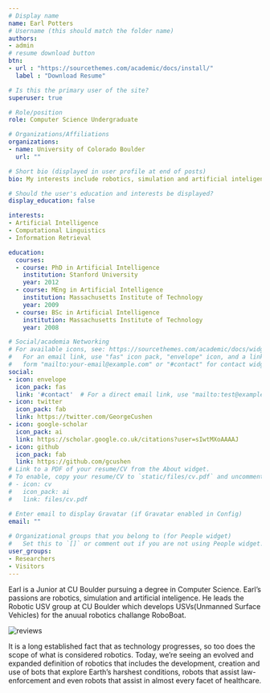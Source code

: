 ```yaml
---
# Display name
name: Earl Potters  
# Username (this should match the folder name)
authors:
- admin
# resume download button
btn:
- url : "https://sourcethemes.com/academic/docs/install/"
  label : "Download Resume"

# Is this the primary user of the site?
superuser: true

# Role/position
role: Computer Science Undergraduate

# Organizations/Affiliations
organizations:
- name: University of Colorado Boulder
  url: ""

# Short bio (displayed in user profile at end of posts)
bio: My interests include robotics, simulation and artificial inteligence.

# Should the user's education and interests be displayed?
display_education: false

interests:
- Artificial Intelligence
- Computational Linguistics
- Information Retrieval

education:
  courses:
  - course: PhD in Artificial Intelligence
    institution: Stanford University
    year: 2012
  - course: MEng in Artificial Intelligence
    institution: Massachusetts Institute of Technology
    year: 2009
  - course: BSc in Artificial Intelligence
    institution: Massachusetts Institute of Technology
    year: 2008

# Social/academia Networking
# For available icons, see: https://sourcethemes.com/academic/docs/widgets/#icons
#   For an email link, use "fas" icon pack, "envelope" icon, and a link in the
#   form "mailto:your-email@example.com" or "#contact" for contact widget.
social:
- icon: envelope
  icon_pack: fas
  link: '#contact'  # For a direct email link, use "mailto:test@example.org".
- icon: twitter
  icon_pack: fab
  link: https://twitter.com/GeorgeCushen
- icon: google-scholar
  icon_pack: ai
  link: https://scholar.google.co.uk/citations?user=sIwtMXoAAAAJ
- icon: github
  icon_pack: fab
  link: https://github.com/gcushen
# Link to a PDF of your resume/CV from the About widget.
# To enable, copy your resume/CV to `static/files/cv.pdf` and uncomment the lines below.  
# - icon: cv
#   icon_pack: ai
#   link: files/cv.pdf

# Enter email to display Gravatar (if Gravatar enabled in Config)
email: ""
  
# Organizational groups that you belong to (for People widget)
#   Set this to `[]` or comment out if you are not using People widget.  
user_groups:
- Researchers
- Visitors
---
```


Earl is a Junior at CU Boulder pursuing a degree in Computer Science. Earl’s passions are robotics, simulation and artificial inteligence. He leads the Robotic USV group at CU Boulder which develops USVs(Unmanned Surface Vehicles) for the anuual robotics challange RoboBoat.

[//]: <> (RoboBoat certifacate)
![reviews](../../img/certifacates.jpg) 

It is a long established fact that as technology progresses, so too does the scope of what is considered robotics. Today, we’re seeing an evolved and expanded definition of robotics that includes the development, creation and use of bots that explore Earth’s harshest conditions, robots that assist law-enforcement and even robots that assist in almost every facet of healthcare.   
